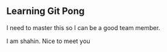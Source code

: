 ## Learning Git Pong
I need to master this so I can be a good team member.

I am shahin. Nice to meet you 